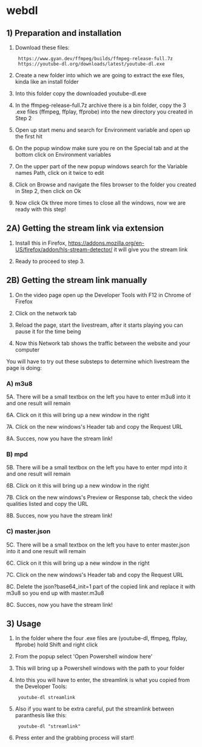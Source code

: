 # webdl

## 1) Preparation and installation


1. Download these files:

        https://www.gyan.dev/ffmpeg/builds/ffmpeg-release-full.7z
        https://youtube-dl.org/downloads/latest/youtube-dl.exe

2. Create a new folder into which we are going to extract the exe files, kinda like an install folder

3. Into this folder copy the downloaded youtube-dl.exe 

4. In the ffmpeg-release-full.7z archive there is a bin folder, copy the 3 .exe files (ffmpeg, ffplay, ffprobe) into the new directory you created in Step 2

5. Open up start menu and search for Environment variable and open up the first hit

6. On the popup window make sure you re on the Special tab and at the bottom click on Environment variables

7. On the upper part of the new popup windows search for the Variable names Path, click on it twice to edit

8. Click on Browse and navigate the files browser to the folder you created in Step 2, then click on Ok

9. Now click Ok three more times to close all the windows, now we are ready with this step!

## 2A) Getting the stream link via extension


1. Install this in Firefox, https://addons.mozilla.org/en-US/firefox/addon/hls-stream-detector/ it will give you the stream link

2. Ready to proceed to step 3.

## 2B) Getting the stream link manually 

1. On the video page open up the Developer Tools with F12 in Chrome of Firefox

2. Click on the network tab

3. Reload the page, start the livestream, after it starts playing you can pause it for the time being

4. Now this Network tab shows the traffic between the website and your computer

You will have to try out these substeps to determine which livestream the page is doing:

### A) m3u8

5A. There will be a small textbox on the left you have to enter m3u8 into it and one result will remain

6A. Click on it this will bring up a new window in the right

7A. Click on the new windows's Header tab and copy the Request URL

8A. Succes, now you have the stream link!

### B) mpd

5B. There will be a small textbox on the left you have to enter mpd into it and one result will remain

6B. Click on it this will bring up a new window in the right

7B. Click on the new windows's Preview or Response tab, check the video qualities listed and copy the URL

8B. Succes, now you have the stream link!

### C) master.json

5C. There will be a small textbox on the left you have to enter master.json into it and one result will remain

6C. Click on it this will bring up a new window in the right

7C. Click on the new windows's Header tab and copy the Request URL

8C. Delete the json?base64_init=1 part of the copied link and replace it with m3u8 so you end up with master.m3u8

8C. Succes, now you have the stream link!

## 3) Usage


1. In the folder where the four .exe files are (youtube-dl, ffmpeg, ffplay, ffprobe) hold Shift and right click

2. From the popup select 'Open Powershell window here'

3. This will bring up a Powershell windows with the path to your folder

4. Into this you will have to enter, the streamlink is what you copied from the Developer Tools:

        youtube-dl streamlink

5. Also if you want to be extra careful, put the streamlink between paranthesis like this:

        youtube-dl "streamlink"
        
6. Press enter and the grabbing process will start!
